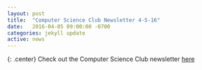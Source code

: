 ```yaml
---
layout: post
title:  "Computer Science Club Newsletter 4-5-16"
date:   2016-04-05 09:00:00 -0700
categories: jekyll update
active: news
---
```


{: .center}
Check out the Computer Science Club newsletter [here](http://csclub.sbcc.edu/newsletters/4-5-16newsletter.html) 
